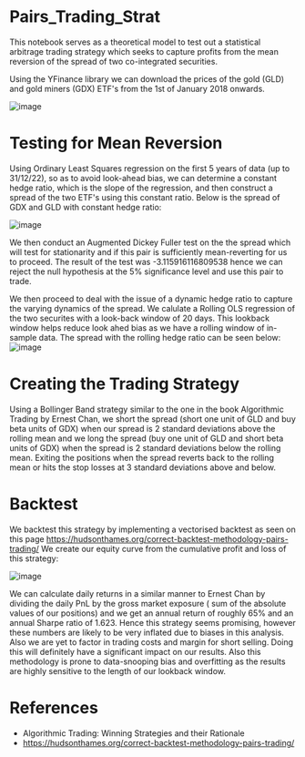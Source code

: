 # Pairs_Trading_Strat
This notebook serves as a theoretical model to test out a statistical arbitrage trading strategy which seeks 
to capture profits from the mean reversion of the spread of two co-integrated securities.

Using the YFinance library we can download the prices of the gold (GLD) and gold miners (GDX) ETF's from the 
1st of January 2018 onwards.

![image](https://github.com/PrishalRadia/Pairs_Trading_Strat/assets/140926795/682addb1-a9f9-4b4e-834d-394904747462)

# Testing for Mean Reversion
Using Ordinary Least Squares regression on the first 5 years of data (up to 31/12/22), so as to avoid look-ahead bias,  we can determine a constant hedge ratio, which is the slope of the regression, and then 
construct a spread of the two ETF's using this constant ratio. Below is the spread of GDX and GLD with constant hedge ratio:

![image](https://github.com/PrishalRadia/Pairs_Trading_Strat/assets/140926795/dc111af4-a245-4658-a1a1-f60cef4aa6cd)


We then conduct an Augmented Dickey Fuller test on the the spread which will test 
for stationarity and if this pair is sufficiently mean-reverting for us to proceed.
The result of the test was -3.115916116809538 hence we can reject the null hypothesis at the 5% significance level and use this pair to trade.

We then proceed to deal with the issue of a dynamic hedge ratio to capture the varying dynamics of the spread.
We calulate a Rolling OLS regression of the two securites with a look-back window of 20 days. This lookback window helps reduce look ahed bias as 
we have a rolling window of in-sample data.
The spread with the rolling hedge ratio can be seen below:
![image](https://github.com/PrishalRadia/Pairs_Trading_Strat/assets/140926795/75e2c977-a5f9-4142-8b98-21048fd61eb8)

# Creating the Trading Strategy
Using a Bollinger Band strategy similar to the one in the book Algorithmic Trading by Ernest Chan, we short the spread (short one unit of GLD and buy beta units of GDX) when
our spread is 2 standard deviations above the rolling mean and we long the spread (buy one unit of GLD and short beta units of GDX) when the spread is 2 standard deviations 
below the rolling mean. Exiting the positions when the spread reverts back to the rolling mean or hits the stop losses at 3 standard deviations above and below.

# Backtest
We backtest this strategy by implementing a vectorised backtest as seen on this page https://hudsonthames.org/correct-backtest-methodology-pairs-trading/
We create our equity curve from the cumulative profit and loss of this strategy:

![image](https://github.com/PrishalRadia/Pairs_Trading_Strat/assets/140926795/b9b203d1-88e4-4b17-ab3a-645e59ed3033)

We can calculate daily returns in a similar manner to Ernest Chan by dividing the daily PnL by the gross market exposure ( sum of the absolute values of our positions)
and we get an annual return of roughly 65% and an annual Sharpe ratio of 1.623. Hence this strategy seems promising, however these numbers are likely to be very inflated due to biases in this analysis. Also we are yet to factor in trading costs and margin for short selling.
Doing this will definitely have a significant impact on our results. Also this methodology is prone to data-snooping bias and overfitting as the results are highly sensitive to the length of our lookback window.

# References
* Algorithmic Trading: Winning Strategies and their Rationale
* https://hudsonthames.org/correct-backtest-methodology-pairs-trading/

